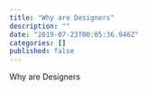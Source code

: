```yaml
---
title: "Why are Designers"
description: ""
date: "2019-07-23T00:05:36.946Z"
categories: []
published: false
---
```


Why are Designers
